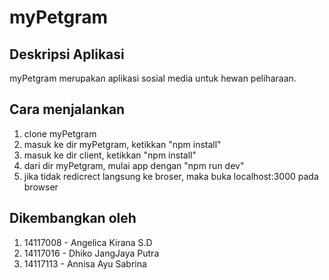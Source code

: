 # myPetgram

## Deskripsi Aplikasi

myPetgram merupakan aplikasi sosial media untuk hewan peliharaan.

## Cara menjalankan
1. clone myPetgram
2. masuk ke dir myPetgram, ketikkan "npm install"
3. masuk ke dir client, ketikkan "npm install"
4. dari dir myPetgram, mulai app dengan "npm run dev"
5. jika tidak redicrect langsung ke broser, maka buka localhost:3000 pada browser

## Dikembangkan oleh
1. 14117008 - Angelica Kirana S.D
2. 14117016 - Dhiko JangJaya Putra
3. 14117113 - Annisa Ayu Sabrina
